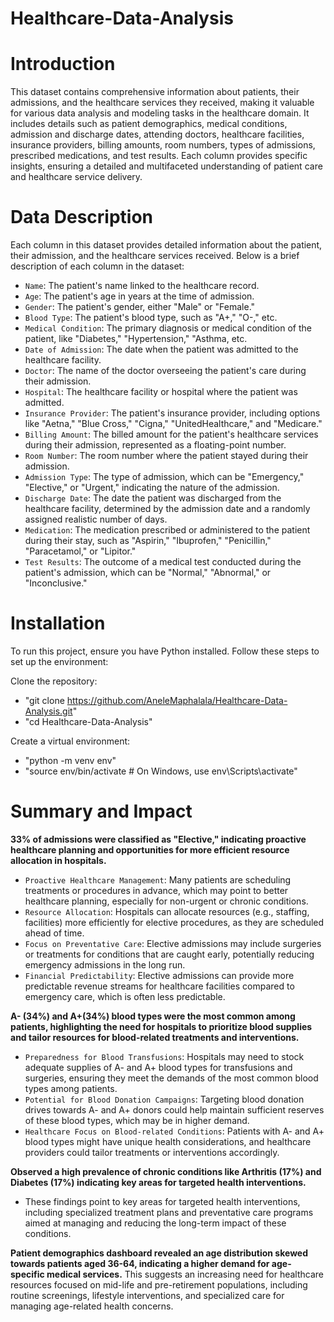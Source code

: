 # **Healthcare-Data-Analysis**

# Introduction
This dataset contains comprehensive information about patients, their admissions, and the healthcare services they received, making it valuable for various data analysis and modeling tasks in the healthcare domain. It includes details such as patient demographics, medical conditions, admission and discharge dates, attending doctors, healthcare facilities, insurance providers, billing amounts, room numbers, types of admissions, prescribed medications, and test results. Each column provides specific insights, ensuring a detailed and multifaceted understanding of patient care and healthcare service delivery.

# Data Description
Each column in this dataset provides detailed information about the patient, their admission, and the healthcare services received.  Below is a brief description of each column in the dataset:

- `Name`: The patient's name linked to the healthcare record.
- `Age`: The patient's age in years at the time of admission.
- `Gender`: The patient's gender, either "Male" or "Female."
- `Blood Type`: The patient's blood type, such as "A+," "O-," etc.
- `Medical Condition`: The primary diagnosis or medical condition of the patient, like "Diabetes," "Hypertension," "Asthma, etc.
- `Date of Admission`: The date when the patient was admitted to the healthcare facility.
- `Doctor`: The name of the doctor overseeing the patient's care during their admission.
- `Hospital`: The healthcare facility or hospital where the patient was admitted.
- `Insurance Provider`: The patient's insurance provider, including options like "Aetna," "Blue Cross," "Cigna," "UnitedHealthcare," and "Medicare."
- `Billing Amount`: The billed amount for the patient's healthcare services during their admission, represented as a floating-point number.
- `Room Number`: The room number where the patient stayed during their admission.
- `Admission Type`: The type of admission, which can be "Emergency," "Elective," or "Urgent," indicating the nature of the admission.
- `Discharge Date`: The date the patient was discharged from the healthcare facility, determined by the admission date and a randomly assigned realistic number of days.
- `Medication`: The medication prescribed or administered to the patient during their stay, such as "Aspirin," "Ibuprofen," "Penicillin," "Paracetamol," or "Lipitor."
- `Test Results`: The outcome of a medical test conducted during the patient's admission, which can be "Normal," "Abnormal," or "Inconclusive."


# Installation
To run this project, ensure you have Python installed. Follow these steps to set up the environment:

Clone the repository:
- "git clone https://github.com/AneleMaphalala/Healthcare-Data-Analysis.git"
- "cd Healthcare-Data-Analysis"

Create a virtual environment:
- "python -m venv env"
- "source env/bin/activate # On Windows, use env\Scripts\activate"


# Summary and Impact
**33% of admissions were classified as "Elective," indicating proactive healthcare planning and opportunities for more efficient resource allocation in hospitals.**
- `Proactive Healthcare Management`: Many patients are scheduling treatments or procedures in advance, which may point to better healthcare planning, especially for non-urgent or chronic conditions.
- `Resource Allocation`: Hospitals can allocate resources (e.g., staffing, facilities) more efficiently for elective procedures, as they are scheduled ahead of time.
- `Focus on Preventative Care`: Elective admissions may include surgeries or treatments for conditions that are caught early, potentially reducing emergency admissions in the long run.
- `Financial Predictability`: Elective admissions can provide more predictable revenue streams for healthcare facilities compared to emergency care, which is often less predictable.

**A- (34%) and A+(34%) blood types were the most common among patients, highlighting the need for hospitals to prioritize blood supplies and tailor resources for blood-related treatments and interventions.**
- `Preparedness for Blood Transfusions`: Hospitals may need to stock adequate supplies of A- and A+ blood types for transfusions and surgeries, ensuring they meet the demands of the most common blood types among patients.
- `Potential for Blood Donation Campaigns`: Targeting blood donation drives towards A- and A+ donors could help maintain sufficient reserves of these blood types, which may be in higher demand.
- `Healthcare Focus on Blood-related Conditions`: Patients with A- and A+ blood types might have unique health considerations, and healthcare providers could tailor treatments or interventions accordingly.

**Observed a high prevalence of chronic conditions like Arthritis (17%) and Diabetes (17%) indicating key areas for targeted health interventions.**
- These findings point to key areas for targeted health interventions, including specialized treatment plans and preventative care programs aimed at managing and reducing the long-term impact of these conditions.

**Patient demographics dashboard revealed an age distribution skewed towards patients aged 36-64, indicating a higher demand for age-specific medical services.**
This suggests an increasing need for healthcare resources focused on mid-life and pre-retirement populations, including routine screenings, lifestyle interventions, and specialized care for managing age-related health concerns.